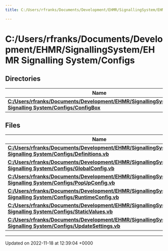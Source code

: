 ```yaml
---
title: C:/Users/rfranks/Documents/Development/EHMR/SignallingSystem/EHMR Signalling System/Configs

---
```


# C:/Users/rfranks/Documents/Development/EHMR/SignallingSystem/EHMR Signalling System/Configs



## Directories

| Name           |
| -------------- |
| **[C:/Users/rfranks/Documents/Development/EHMR/SignallingSystem/EHMR Signalling System/Configs/ConfigBox](/SignallingSystem-doc/vb/Files/dir_595c56e507eac15fe72ef685bde9a1f3/#dir-c:/users/rfranks/documents/development/ehmr/signallingsystem/ehmr-signalling-system/configs/configbox)**  |

## Files

| Name           |
| -------------- |
| **[C:/Users/rfranks/Documents/Development/EHMR/SignallingSystem/EHMR Signalling System/Configs/Definitions.vb](/SignallingSystem-doc/vb/Files/Definitions_8vb/#file-definitions.vb)**  |
| **[C:/Users/rfranks/Documents/Development/EHMR/SignallingSystem/EHMR Signalling System/Configs/GlobalConfig.vb](/SignallingSystem-doc/vb/Files/GlobalConfig_8vb/#file-globalconfig.vb)**  |
| **[C:/Users/rfranks/Documents/Development/EHMR/SignallingSystem/EHMR Signalling System/Configs/PopUpConfig.vb](/SignallingSystem-doc/vb/Files/PopUpConfig_8vb/#file-popupconfig.vb)**  |
| **[C:/Users/rfranks/Documents/Development/EHMR/SignallingSystem/EHMR Signalling System/Configs/RuntimeConfig.vb](/SignallingSystem-doc/vb/Files/RuntimeConfig_8vb/#file-runtimeconfig.vb)**  |
| **[C:/Users/rfranks/Documents/Development/EHMR/SignallingSystem/EHMR Signalling System/Configs/StaticValues.vb](/SignallingSystem-doc/vb/Files/StaticValues_8vb/#file-staticvalues.vb)**  |
| **[C:/Users/rfranks/Documents/Development/EHMR/SignallingSystem/EHMR Signalling System/Configs/UpdateSettings.vb](/SignallingSystem-doc/vb/Files/UpdateSettings_8vb/#file-updatesettings.vb)**  |






-------------------------------

Updated on 2022-11-18 at 12:39:04 +0000
